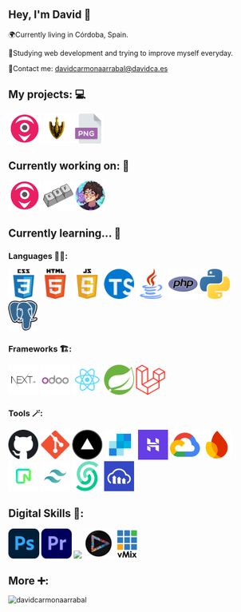 ## Hey, I'm David 👋
🌍Currently living in Córdoba, Spain.

📖Studying web development and trying to improve myself everyday.

📧Contact me: [davidcarmonaarrabal@davidca.es](mailto:davidcarmonaarrabal@davidca.es)

## My projects: 💻
<code><a href="https://tcgshopfinder.es/"><img height="60" src="https://github.com/davidcarmonaarrabal/davidcarmonaarrabal/blob/b4220862a8c699426fe5a2d75b7d97bf06aedb33/img/Logo1.png"></a></code>
<code><a href="https://github.com/davidcarmonaarrabal/JuegoCartasMemoria.git"><img height="60" src="https://github.com/davidcarmonaarrabal/davidcarmonaarrabal/blob/da1ac0f54c81dadcae2270f861c8bc0b1b72148e/img/Jojo_Flecha_3%20(1).png?raw=true"></a></code>
<code><a href="https://github.com/davidcarmonaarrabal/CardPNGMaker"><img height="60" src="https://github.com/davidcarmonaarrabal/davidcarmonaarrabal/blob/b0f2c563fde1559111ee3ecf74d402b78ccc97a9/img/337948.png"></a></code>

## Currently working on: 🔭
<code><a href="https://tcgshopfinder.es/"><img height="60" src="https://github.com/davidcarmonaarrabal/davidcarmonaarrabal/blob/b4220862a8c699426fe5a2d75b7d97bf06aedb33/img/Logo1.png"></a></code>
<code><a href="https://github.com/davidcarmonaarrabal/KBFSilversoul"><img height="60" src="https://github.com/davidcarmonaarrabal/davidcarmonaarrabal/blob/5a984cda08d01f6f5853f36c2e63ff091fdef182/img/Proyecto%20nuevo%20(1).png?raw=true"></a></code>
<code><a href="https://github.com/davidcarmonaarrabal/Portfolio"><img height="60" src="https://github.com/davidcarmonaarrabal/davidcarmonaarrabal/blob/550cebff9e46e2abe9c25cdbcf5ef2f9852bd9ff/img/iconredondo.png?raw=true"></a></code>

## Currently learning... 🌱
### Languages 🧑‍💻:
<code><a href="https://developer.mozilla.org/es/docs/Web/CSS"><img height="60" src="https://github.com/davidcarmonaarrabal/davidcarmonaarrabal/blob/3a9955cd50cec31fdb04760e59fa65cc5ea10cc4/img/css.png?raw=true"></a></code>
<code><a href="https://developer.mozilla.org/es/docs/Glossary/HTML5"><img height="60" src="https://github.com/davidcarmonaarrabal/davidcarmonaarrabal/blob/3a9955cd50cec31fdb04760e59fa65cc5ea10cc4/img/html.png?raw=true"></a></code>
<code><a href="https://developer.mozilla.org/es/docs/Web/JavaScript"><img height="60" src="https://github.com/davidcarmonaarrabal/davidcarmonaarrabal/blob/3a9955cd50cec31fdb04760e59fa65cc5ea10cc4/img/js.png?raw=true"></a></code>
<code><a href="https://www.typescriptlang.org/"><img height="60" src="https://github.com/davidcarmonaarrabal/davidcarmonaarrabal/blob/71c7281918aaeb509401de752d9ea9bb6af61697/img/919832.png?raw=true"></a></code>
<code><a href="https://www.java.com/es/"><img height="60" src="https://github.com/davidcarmonaarrabal/davidcarmonaarrabal/blob/3a9955cd50cec31fdb04760e59fa65cc5ea10cc4/img/java.png?raw=true"></a></code>
<code><a href="https://www.php.net/manual/es/intro-whatis.php"><img height="60" src="https://github.com/davidcarmonaarrabal/davidcarmonaarrabal/blob/3a9955cd50cec31fdb04760e59fa65cc5ea10cc4/img/php.png?raw=true"></a></code>
<code><a href="https://es.python.org/"><img height="60" src="https://github.com/davidcarmonaarrabal/davidcarmonaarrabal/blob/3a9955cd50cec31fdb04760e59fa65cc5ea10cc4/img/python.png?raw=true"></a></code>
<code><a href="https://www.postgresql.org/"><img height="60" src="https://github.com/davidcarmonaarrabal/davidcarmonaarrabal/blob/68d6ffe3381e11afe3bcd5be0a3aaadef5b2268a/img/pg.png?raw=true"></a></code>

### Frameworks 🏗️:
<code><a href="https://nextjs.org/"><img height="60" src="https://github.com/davidcarmonaarrabal/davidcarmonaarrabal/blob/ce0039232cf4ebc85f31c0436447602f3f9c490e/img/next2.png?raw=true"></a></code>
<code><a href="https://www.odoo.sh/"><img height="60" src="https://github.com/davidcarmonaarrabal/davidcarmonaarrabal/blob/3a9955cd50cec31fdb04760e59fa65cc5ea10cc4/img/odoo.png?raw=true"></a></code>
<code><a href="https://es.react.dev/"><img height="60" src="https://github.com/davidcarmonaarrabal/davidcarmonaarrabal/blob/3a9955cd50cec31fdb04760e59fa65cc5ea10cc4/img/react.png?raw=true"></a></code>
<code><a href="https://spring.io/projects/spring-boot"><img height="60" src="https://github.com/davidcarmonaarrabal/davidcarmonaarrabal/blob/3a9955cd50cec31fdb04760e59fa65cc5ea10cc4/img/springboot.png?raw=true"></a></code>
<code><a href="https://laravel.com/"><img height="60" src="https://github.com/davidcarmonaarrabal/davidcarmonaarrabal/blob/31219beb414b3b84f3f40e7a6e8ccb21d6f68f90/img/laravel.png?raw=true"></a></code>

### Tools 🪄:
<code><a href="https://github.com/"><img height="60" src="https://github.com/davidcarmonaarrabal/davidcarmonaarrabal/blob/29968f11bc89ddf4b1eeee7aa954209c954a71ab/img/github.png?raw=true"></a></code>
<code><a href="https://git-scm.com/"><img height="60" src="https://github.com/davidcarmonaarrabal/davidcarmonaarrabal/blob/29968f11bc89ddf4b1eeee7aa954209c954a71ab/img/git.png?raw=true"></a></code>
<code><a href="https://vercel.com/"><img height="60" src="https://github.com/davidcarmonaarrabal/davidcarmonaarrabal/blob/3a9955cd50cec31fdb04760e59fa65cc5ea10cc4/img/vercel.png?raw=true"></a></code>
<code><a href="https://sendgrid.com/en-us"><img height="60" src="https://github.com/davidcarmonaarrabal/davidcarmonaarrabal/blob/5e9c012006eaee5877293ada3be7f420008e51cd/img/sendgrid.png?raw=true"></a></code>
<code><a href="https://www.hostinger.es/"><img height="60" src="https://github.com/davidcarmonaarrabal/davidcarmonaarrabal/blob/5e9c012006eaee5877293ada3be7f420008e51cd/img/hostinger.png?raw=true"></a></code>
<code><a href="https://cloud.google.com/run?hl=es"><img height="60" src="https://github.com/davidcarmonaarrabal/davidcarmonaarrabal/blob/5e9c012006eaee5877293ada3be7f420008e51cd/img/gcloud.png?raw=true"></a></code>
<code><a href="https://firebase.google.com/"><img height="60" src="https://github.com/davidcarmonaarrabal/davidcarmonaarrabal/blob/5e9c012006eaee5877293ada3be7f420008e51cd/img/firebase.png?raw=true"></a></code>
<code><a href="https://neon.tech/"><img height="60" src="https://github.com/davidcarmonaarrabal/davidcarmonaarrabal/blob/68d6ffe3381e11afe3bcd5be0a3aaadef5b2268a/img/neon.png?raw=true"></a></code>
<code><a href="https://tailwindcss.com/"><img height="60" src="https://github.com/davidcarmonaarrabal/davidcarmonaarrabal/blob/4d8830abba2d92bb0d25cb459a614d9296960d94/img/tailwind.png?raw=true"></a></code>
<code><a href="https://upstash.com/docs/introduction"><img height="60" src="https://github.com/davidcarmonaarrabal/davidcarmonaarrabal/blob/71ea47abdd32ee00d7a511f4b00a8628a7f8047b/img/apple-touch-icon.png?raw=true"></a></code>
<code><a href="https://cloudinary.com/"><img height="60" src="https://github.com/davidcarmonaarrabal/davidcarmonaarrabal/blob/70e5c73119142865add4320a41bde57c6fcbca89/img/channels4_profile.jpg"></a></code>

## Digital Skills 🎥:
<code><a href="https://www.adobe.com/es/products/photoshop.html"><img height="60" src="https://github.com/davidcarmonaarrabal/davidcarmonaarrabal/blob/31219beb414b3b84f3f40e7a6e8ccb21d6f68f90/img/Adobe_Photoshop_CC_icon.svg.png?raw=true"></a></code>
<code><a href="https://www.adobe.com/es/products/premiere.html"><img height="60" src="https://github.com/davidcarmonaarrabal/davidcarmonaarrabal/blob/31219beb414b3b84f3f40e7a6e8ccb21d6f68f90/img/premiere.png?raw=true"></a></code>
<code><a href="https://obsproject.com/es/download"><img height="60" src="https://github.com/davidcarmonaarrabal/davidcarmonaarrabal/blob/31219beb414b3b84f3f40e7a6e8ccb21d6f68f90/img/OBS_Studio_logo.png?raw=true"></a></code>
<code><a href="https://www.vmix.com/"><img height="60" src="https://github.com/davidcarmonaarrabal/davidcarmonaarrabal/blob/e7c7b44075dc3c4b1a30f1b1fe930c9e5a7c669d/img/shop.png"></a></code>
<code><a href="https://www.edius.es/x/892-edius-x-desktop-background-download.html"><img height="60" src="https://github.com/davidcarmonaarrabal/davidcarmonaarrabal/blob/e7c7b44075dc3c4b1a30f1b1fe930c9e5a7c669d/img/vmix-logo-black.png"></a></code>

## More ➕: 
<p><img align="left" src="https://github-readme-stats.vercel.app/api/top-langs?username=davidcarmonaarrabal&show_icons=true&locale=en&layout=compact" alt="davidcarmonaarrabal"/></p>

